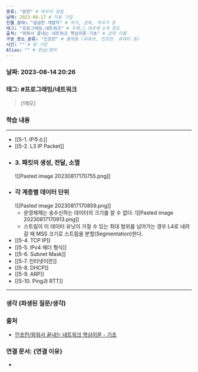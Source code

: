 ```yaml
---
종류: "문헌" # 바꾸지 않음
날짜: 2023-08-17 # 자동 기입
인물_강사: "널널한 개발자" # 작가, 감독, 작곡가 등
태그: "프로그래밍,네트워크" # 주제, 대주제 3개 정도
출처: "외워서 끝내는 네트워크 핵심이론-기초" # 강의 이름
구분_장소_분류: "인프런" # 플랫폼 (유튜브, 인프런, 유데미 등)
시간: "" # 분 기준
Alias: "" # 한글/영어
---
```


### 날짜: 2023-08-14 20:26

### 태그: #프로그래밍/네트워크

>[!메모]

### 학습 내용
---
- [[5-1. IP주소]]
- [[5-2. L3 IP Packet]]
- ### 3. 패킷의 생성, 전달, 소멸
	![[Pasted image 20230817170755.png]]
- ### 각 계층별 데이터 단위
	![[Pasted image 20230817170859.png]]
	- 운영체제는 송수신하는 데이터의 크기를 알 수 없다.
	![[Pasted image 20230817170913.png]]
	- 스트림이 이 데이터 유닛이 가질 수 있는 최대 범위를 넘어가는 경우 L4로 내려갈 때 MSS 크기로 스트림을 분할(Segmentation)한다.
- [[5-4. TCP IP]]
- [[5-5. IPv4 헤더 형식]]
- [[5-6. Subnet Mask]]
- [[5-7. 인터넷이란]]
- [[5-8. DHCP]]
- [[5-9. ARP]]
- [[5-10. Ping과 RTT]]
---
### 생각 (파생된 질문/생각)

### 출처
- [인프런/외워서 끝내는 네트워크 핵심이론 - 기초 ](https://www.inflearn.com/course/%EB%84%A4%ED%8A%B8%EC%9B%8C%ED%81%AC-%ED%95%B5%EC%8B%AC%EC%9D%B4%EB%A1%A0-%EA%B8%B0%EC%B4%88/dashboard)

### 연결 문서: {연결 이유}
- 